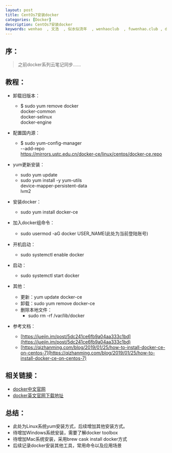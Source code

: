 ```yaml
---
layout: post
title: CentOs7安装docker
categories: [Docker]
description: CentOs7安装docker
keywords: wenhao  , 文浩  , 似水似流年  , wenhaoclub  , fuwenhao.club , docker , centos
---
```

## 序：

> 之前docker系列云笔记同步……

## 教程：
- 卸载旧版本：
    - $ sudo yum remove docker \
           docker-common \
           docker-selinux \
           docker-engine

- 配置国内源：
    - $ sudo yum-config-manager \
    --add-repo \
    https://mirrors.ustc.edu.cn/docker-ce/linux/centos/docker-ce.repo

- yum更新安装：
    - sudo yum update
    - sudo yum install -y yum-utils \
        device-mapper-persistent-data \
        lvm2

- 安装docker：
    - sudo yum install docker-ce

- 加入docker组命令：
    - sudo usermod -aG docker USER_NAME(此处为当前登陆账号)

- 开机启动：
    - sudo systemctl enable docker

- 启动：
    - sudo systemctl start docker

- 其他：
    - 更新：yum update docker-ce
    - 卸载：sudo yum remove docker-ce
    - 删除本地文件：
        - sudo rm -rf /var/lib/docker

- 参考文档：
    - [https://juejin.im/post/5dc241ce6fb9a04aa333c1bd](https://juejin.im/post/5dc241ce6fb9a04aa333c1bd)
    - [https://qizhanming.com/blog/2019/01/25/how-to-install-docker-ce-on-centos-7](https://qizhanming.com/blog/2019/01/25/how-to-install-docker-ce-on-centos-7)

## 相关链接：

- [docker中文官网](https://www.docker.org.cn/)
- [docker英文官网下载地址](https://www.docker.com/products)

## 总结：
- 此处为Linux系统yum安装方式，后续增加其他安装方式。
- 待增加Windows系统安装，需要了解docker toolbox
- 待增加Mac系统安装，采用brew cask install docker方式
- 后续记录docker安装其他工具，常用命令以及应用场景
